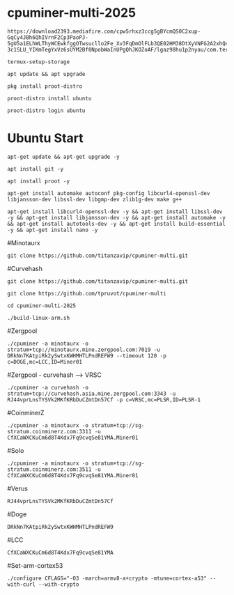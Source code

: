 # cpuminer-multi-2025
```
https://download2393.mediafire.com/cpw5rhxz3ccg5gBYcmQS0C2xup-GqCy4JBh6QhIVrnF2Cp3PaoPJ-5gU5a1ELhWLThyWCEwkfggOTwsucllo2Fe_Xv3FqDmOlFLb3QE02HM38DtXyVNFG2A2xhQc-3c1SLU_YIKmTegYxVz6sUYM2Bf0NpobWaInUPgQhJKOZoAF/lgaz98hu1p2nyau/com.termux_1020.apk
```
```
termux-setup-storage
```
```
apt update && apt upgrade
```
```
pkg install proot-distro
```
```
proot-distro install ubuntu
```
```
proot-distro login ubuntu
```
# Ubuntu Start

```
apt-get update && apt-get upgrade -y
```
```
apt install git -y
```
```
apt install proot -y
```
```
apt-get install automake autoconf pkg-config libcurl4-openssl-dev libjansson-dev libssl-dev libgmp-dev zlib1g-dev make g++
```
```
apt-get install libcurl4-openssl-dev -y && apt-get install libssl-dev -y && apt-get install libjansson-dev -y && apt-get install automake -y && apt-get install autotools-dev -y && apt-get install build-essential -y && apt-get install nano -y
```
#Minotaurx 
```
git clone https://github.com/titanzavip/cpuminer-multi.git
```
#Curvehash
```
git clone https://github.com/titanzavip/cpuminer-multi.git
```
```
git clone https://github.com/tpruvot/cpuminer-multi
```
```
cd cpuminer-multi-2025
```
```
./build-linux-arm.sh
```
#Zergpool 
```
./cpuminer -a minotaurx -o stratum+tcp://minotaurx.mine.zergpool.com:7019 -u DRkNn7KAtpiRk2ySwtxKWHMHTLPndREFW9 --timeout 120 -p  c=DOGE,mc=LCC,ID=Miner01
```
#Zergpool - curvehash --> VRSC
```
./cpuminer -a curvehash -o stratum+tcp://curvehash.asia.mine.zergpool.com:3343 -u RJ44vprLnsTYSVk2MKfKRbDuCZmtDn57Cf -p c=VRSC,mc=PLSR,ID=PLSR-1
```
#CoinminerZ
```
./cpuminer -a minotaurx -o stratum+tcp://sg-stratum.coinminerz.com:3311 -u CfXCaWXCKuCm6d8T4Kdx7Fq9cvqSe81YMA.Miner01
```
#Solo
```
./cpuminer -a minotaurx -o stratum+tcp://sg-stratum.coinminerz.com:3511 -u CfXCaWXCKuCm6d8T4Kdx7Fq9cvqSe81YMA.Miner01 
```
#Verus
```
RJ44vprLnsTYSVk2MKfKRbDuCZmtDn57Cf
```
#Doge
```
DRkNn7KAtpiRk2ySwtxKWHMHTLPndREFW9
```

#LCC
```
CfXCaWXCKuCm6d8T4Kdx7Fq9cvqSe81YMA
```
#Set-arm-cortex53
```
./configure CFLAGS="-O3 -march=armv8-a+crypto -mtune=cortex-a53" --with-curl --with-crypto
```
